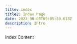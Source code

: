 ```yaml
---
title: index
title2: Index Page
date: 2023-06-05T09:05:59.013Z
description: Intro
---
```

Index Content
